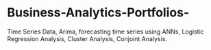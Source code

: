 # Business-Analytics-Portfolios-
Time Series Data, Arima, forecasting time series using ANNs, Logistic Regression Analysis, Cluster Analysis, Conjoint Analysis.
